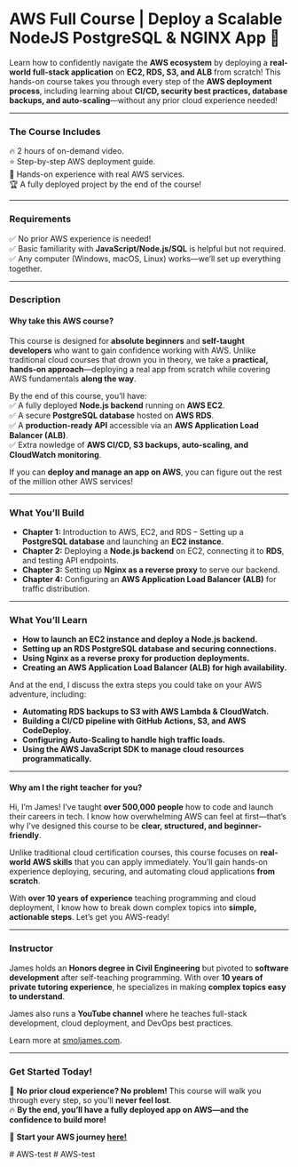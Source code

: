 # AWS Full Course | Deploy a Scalable NodeJS PostgreSQL & NGINX App 🚀  

Learn how to confidently navigate the **AWS ecosystem** by deploying a **real-world full-stack application** on **EC2, RDS, S3, and ALB** from scratch! This hands-on course takes you through every step of the **AWS deployment process**, including learning about **CI/CD, security best practices, database backups, and auto-scaling**—without any prior cloud experience needed!  

---

### **The Course Includes**  
🔥 2 hours of on-demand video.  
⭐️ Step-by-step AWS deployment guide.  
🧪 Hands-on experience with real AWS services.  
🏆 A fully deployed project by the end of the course!  

---

### **Requirements**  
✅ No prior AWS experience is needed!  
✅ Basic familiarity with **JavaScript/Node.js/SQL** is helpful but not required.  
✅ Any computer (Windows, macOS, Linux) works—we’ll set up everything together.  

---

### **Description**  

#### **Why take this AWS course?**  
This course is designed for **absolute beginners** and **self-taught developers** who want to gain confidence working with AWS. Unlike traditional cloud courses that drown you in theory, we take a **practical, hands-on approach**—deploying a real app from scratch while covering AWS fundamentals **along the way**.  

By the end of this course, you’ll have:  
✅ A fully deployed **Node.js backend** running on **AWS EC2**.  
✅ A secure **PostgreSQL database** hosted on **AWS RDS**.  
✅ A **production-ready API** accessible via an **AWS Application Load Balancer (ALB)**.  
✅ Extra nowledge of **AWS CI/CD, S3 backups, auto-scaling, and CloudWatch monitoring**.  

If you can **deploy and manage an app on AWS**, you can figure out the rest of the million other AWS services!  

---

### **What You’ll Build**  

- **Chapter 1:** Introduction to AWS, EC2, and RDS – Setting up a **PostgreSQL database** and launching an **EC2 instance**.  
- **Chapter 2:** Deploying a **Node.js backend** on EC2, connecting it to **RDS**, and testing API endpoints.  
- **Chapter 3:** Setting up **Nginx as a reverse proxy** to serve our backend.  
- **Chapter 4:** Configuring an **AWS Application Load Balancer (ALB)** for traffic distribution.  

---

### **What You’ll Learn**  
- **How to launch an EC2 instance and deploy a Node.js backend.**  
- **Setting up an RDS PostgreSQL database and securing connections.**  
- **Using Nginx as a reverse proxy for production deployments.**  
- **Creating an AWS Application Load Balancer (ALB) for high availability.**  

And at the end, I discuss the extra steps you could take on your AWS adventure, including:

- **Automating RDS backups to S3 with AWS Lambda & CloudWatch.**  
- **Building a CI/CD pipeline with GitHub Actions, S3, and AWS CodeDeploy.**  
- **Configuring Auto-Scaling to handle high traffic loads.**  
- **Using the AWS JavaScript SDK to manage cloud resources programmatically.**  

---

#### **Why am I the right teacher for you?**  
Hi, I’m James! I’ve taught **over 500,000 people** how to code and launch their careers in tech. I know how overwhelming AWS can feel at first—that’s why I’ve designed this course to be **clear, structured, and beginner-friendly**.  

Unlike traditional cloud certification courses, this course focuses on **real-world AWS skills** that you can apply immediately. You’ll gain hands-on experience deploying, securing, and automating cloud applications **from scratch**.  

With **over 10 years of experience** teaching programming and cloud deployment, I know how to break down complex topics into **simple, actionable steps**. Let’s get you AWS-ready!  

---

### **Instructor**  
James holds an **Honors degree in Civil Engineering** but pivoted to **software development** after self-teaching programming. With over **10 years of private tutoring experience**, he specializes in making **complex topics easy to understand**.  

James also runs a **YouTube channel** where he teaches full-stack development, cloud deployment, and DevOps best practices.  

Learn more at [smoljames.com](https://www.smoljames.com).  

---

### **Get Started Today!**  
🚀 **No prior cloud experience? No problem!** This course will walk you through every step, so you’ll **never feel lost**.  
🔥 **By the end, you’ll have a fully deployed app on AWS—and the confidence to build more!**  

🔗 **Start your AWS journey [here!](https://youtu.be/H93Vhy6pmow)**  

#   A W S - t e s t  
 #   A W S - t e s t  
 